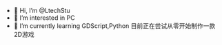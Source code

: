 - 👋 Hi, I’m @LtechStu
- 👀 I’m interested in PC
- 🌱 I’m currently learning GDScript,Python
  目前正在尝试从零开始制作一款2D游戏

<!---
LtechStu/LtechStu is a ✨ special ✨ repository because its `README.md` (this file) appears on your GitHub profile.
You can click the Preview link to take a look at your changes.
--->
